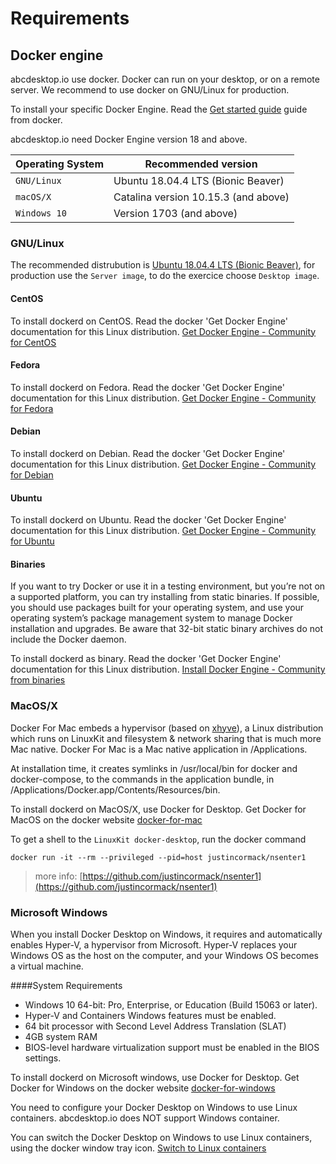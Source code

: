 # Requirements


## Docker engine

abcdesktop.io use docker. Docker can run on your desktop, or on a remote server. We recommend to use docker on GNU/Linux for production.

To install your specific Docker Engine. Read the [Get started guide](https://docs.docker.com/get-started/) guide from docker.

abcdesktop.io need Docker Engine version 18 and above.


| Operating System | Recommended version                 |
|------------------|-------------------------------------|
|  `GNU/Linux`     | Ubuntu 18.04.4 LTS (Bionic Beaver)  |
|  `macOS/X`       | Catalina version 10.15.3 (and above)| 
|  `Windows 10`    | Version 1703 (and above)            |



### GNU/Linux

The recommended distrubution is [Ubuntu 18.04.4 LTS (Bionic Beaver)](http://releases.ubuntu.com/18.04.4/), for production use the `Server image`, to do the exercice choose `Desktop image`.

#### CentOS
To install dockerd on CentOS. Read the docker 'Get Docker Engine' documentation for this Linux distribution.
[Get Docker Engine - Community for CentOS](https://docs.docker.com/install/linux/docker-ce/centos/)

#### Fedora
To install dockerd on Fedora. Read the docker 'Get Docker Engine' documentation for this Linux distribution.
[Get Docker Engine - Community for Fedora](https://docs.docker.com/install/linux/docker-ce/fedora/)

#### Debian
To install dockerd on Debian. Read the docker 'Get Docker Engine' documentation for this Linux distribution.
[Get Docker Engine - Community for Debian](https://docs.docker.com/install/linux/docker-ce/debian/)

#### Ubuntu
To install dockerd on Ubuntu. Read the docker 'Get Docker Engine' documentation for this Linux distribution.
[Get Docker Engine - Community for Ubuntu](https://docs.docker.com/install/linux/docker-ce/ubuntu/)

#### Binaries
If you want to try Docker or use it in a testing environment, but you’re not on a supported platform, you can try installing from static binaries. If possible, you should use packages built for your operating system, and use your operating system’s package management system to manage Docker installation and upgrades. Be aware that 32-bit static binary archives do not include the Docker daemon.

To install dockerd as binary. Read the docker 'Get Docker Engine' documentation for this Linux distribution.
[Install Docker Engine - Community from binaries](https://docs.docker.com/install/linux/docker-ce/binaries/)


### MacOS/X

Docker For Mac embeds a hypervisor (based on [xhyve](https://github.com/machyve/xhyve)), a Linux distribution which runs on LinuxKit and filesystem & network sharing that is much more Mac native. Docker For Mac is a Mac native application in /Applications. 

At installation time, it creates symlinks in /usr/local/bin for docker and docker-compose, to the commands in the application bundle, in /Applications/Docker.app/Contents/Resources/bin.

To install dockerd on MacOS/X, use Docker for Desktop. Get Docker for MacOS on the docker website 
[docker-for-mac](https://docs.docker.com/docker-for-mac/)

To get a shell to the `LinuxKit docker-desktop`, run the docker command 

```
docker run -it --rm --privileged --pid=host justincormack/nsenter1
```


> more info: [https://github.com/justincormack/nsenter1](https://github.com/justincormack/nsenter1)



### Microsoft Windows

When you install Docker Desktop on Windows, it requires and automatically enables Hyper-V, a hypervisor from Microsoft. Hyper-V replaces your Windows OS as the host on the computer, and your Windows OS becomes a virtual machine. 

####System Requirements
* Windows 10 64-bit: Pro, Enterprise, or Education (Build 15063 or later).
* Hyper-V and Containers Windows features must be enabled.
* 64 bit processor with Second Level Address Translation (SLAT)
* 4GB system RAM
* BIOS-level hardware virtualization support must be enabled in the BIOS settings.


To install dockerd on Microsoft windows, use Docker for Desktop. Get Docker for Windows on the docker website 
[docker-for-windows](https://docs.docker.com/docker-for-windows/)

You need to configure your Docker Desktop on Windows to use Linux containers. 
abcdesktop.io does NOT support Windows container. 

You can switch the Docker Desktop on Windows to use Linux containers, using  the docker window tray icon. [Switch to Linux containers](/img/switchtolinuxcontainer.png)




